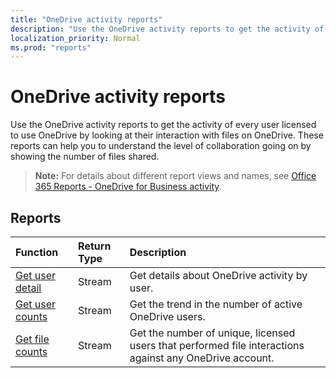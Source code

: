 ```yaml
---
title: "OneDrive activity reports"
description: "Use the OneDrive activity reports to get the activity of every user licensed to use OneDrive by looking at their interaction with files on OneDrive. These reports can help you to understand the level of collaboration going on by showing the number of files shared."
localization_priority: Normal
ms.prod: "reports"
---
```


# OneDrive activity reports

Use the OneDrive activity reports to get the activity of every user licensed to use OneDrive by looking at their interaction with files on OneDrive. These reports can help you to understand the level of collaboration going on by showing the number of files shared.

> **Note:** For details about different report views and names, see [Office 365 Reports - OneDrive for Business activity](https://support.office.com/client/OneDrive-for-Business-user-activity-8bbe4bf8-221b-46d6-99a5-2fb3c8ef9353).

## Reports

| Function                                 | Return Type | Description                              |
| :--------------------------------------- | :---------- | :--------------------------------------- |
| [Get user detail](../api/reportroot-getonedriveactivityuserdetail.md) | Stream      | Get details about OneDrive activity by user. |
| [Get user counts](../api/reportroot-getonedriveactivityusercounts.md) | Stream      | Get the trend in the number of active OneDrive users. |
| [Get file counts](../api/reportroot-getonedriveactivityfilecounts.md) | Stream      | Get the number of unique, licensed users that performed file interactions against any OneDrive account. |

